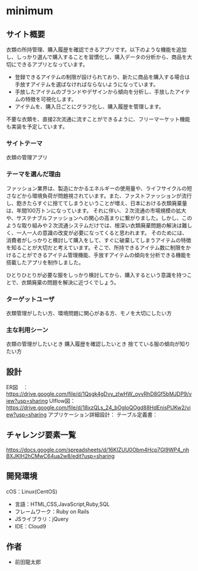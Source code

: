 # minimum

## サイト概要
衣類の所持管理、購入履歴を確認できるアプリです。以下のような機能を追加し、しっかり選んで購入することを習慣化し、購入データの分析から、商品を大切にできるアプリとなっています。
- 登録できるアイテムの制限が設けられており、新たに商品を購入する場合は手放すアイテムを選ばなければならないようになっています。
- 手放したアイテムのブランドやデザインから傾向を分析し、手放したアイテムの特徴を可視化します。
- アイテムを、購入日ごとにグラフ化し、購入履歴を管理します。

不要な衣類を、直接2次流通に流すことができるように、フリーマーケット機能も実装を予定しています。

### サイトテーマ
衣類の管理アプリ

### テーマを選んだ理由
ファッション業界は、製造にかかるエネルギーの使用量や、ライフサイクルの短さなどから環境負荷が問題視されています。また、ファストファッションが流行し、飽きたらすぐに捨ててしまうということが増え、日本における衣類廃棄量は、年間100万トンになっています。
それに伴い、２次流通の市場規模の拡大や、サステナブルファッションへの関心の高まりに繋がりました。しかし、このような取り組みや２次流通システムだけでは、根深い衣類廃棄問題の解決は難しく、一人一人の意識の改変が必要になってくると思われます。
そのためには、消費者がしっかりと検討して購入をして、すぐに破棄してしまうアイテムの特徴を知ることが大切だと考えています。そこで、所持できるアイテム数に制限をかけることができるアイテム管理機能、手放すアイテムの傾向を分析できる機能を搭載したアプリを制作しました。

ひとりひとりが必要な服をしっかり検討してから、購入するという意識を持つことで、衣類廃棄の問題を解決に近づくでしょう。

### ターゲットユーザ
衣類管理がしたい方、環境問題に関心がある方、モノを大切にしたい方

### 主な利用シーン
衣類の管理がしたいとき
購入履歴を確認したいとき
捨てている服の傾向が知りたい方

## 設計
ER図　：https://drive.google.com/file/d/1Qsgk4gDvy_zIwHW_ovvRhD8Gf5bMJDP9/view?usp=sharing
UIflow図：https://drive.google.com/file/d/18xzQLs_24_bOgloQOgd88HdEnisPUKw2/view?usp=sharing
アプリケーション詳細設計：
テーブル定義書：

## チャレンジ要素一覧
https://docs.google.com/spreadsheets/d/16KIZUU0Obm4Hcp7GI9WP4_nhBXJKlH2hCMwC64ua2w8/edit?usp=sharing

## 開発環境
cOS：Linux(CentOS)
- 言語：HTML,CSS,JavaScript,Ruby,SQL
- フレームワーク：Ruby on Rails
- JSライブラリ：jQuery
- IDE：Cloud9

## 作者
- 前田龍太郎
